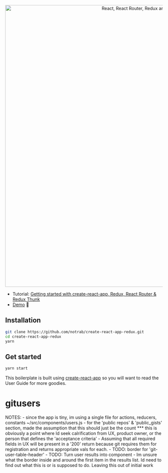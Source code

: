<p align="center"><a href="https://medium.com/@notrab/getting-started-with-create-react-app-redux-react-router-redux-thunk-d6a19259f71f"><img src="https://i.imgur.com/PATsTx2.png" title="View tutorial" alt="React, React Router, Redux and Redux Thunk" width="900"></a></p>

* Tutorial: [Getting started with create-react-app, Redux, React Router & Redux Thunk](https://medium.com/@notrab/getting-started-with-create-react-app-redux-react-router-redux-thunk-d6a19259f71f)
* [Demo](https://create-react-app-redux.now.sh) 🙌

## Installation

```bash
git clone https://github.com/notrab/create-react-app-redux.git
cd create-react-app-redux
yarn
```

## Get started

```bash
yarn start
```

This boilerplate is built using [create-react-app](https://github.com/facebook/create-react-app) so you will want to read the User Guide for more goodies.
# gitusers

NOTES:
    - since the app is tiny, im using a single file for actions, reducers, constants
        ~/src/components/users.js
    - for the 'public repos' & 'public_gists' section, made the assumption that this should just be the count
            *** this is obviously a point where Id seek calrification from UX, product owner, or the person that defines the 'acceptance criteria'
    - Assuming that all required fields in UX will be present in a '200' return because git requires them for registration and returns appropriate vals for each. 
    - TODO: border for 'git-user-table-header'
    - TODO: Turn user results into component
    - Im unsure what the border inside and around the first item in the results list. Id need to find out what this is or is supposed to do. Leaving this out of initial work